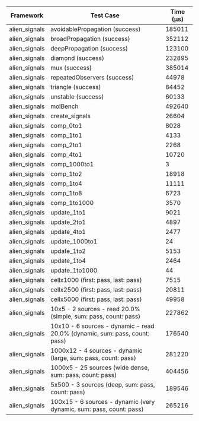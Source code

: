 | Framework | Test Case | Time (μs) |
| --- | --- | --- |
| alien_signals | avoidablePropagation (success) | 185011 |
| alien_signals | broadPropagation (success) | 352112 |
| alien_signals | deepPropagation (success) | 123100 |
| alien_signals | diamond (success) | 232895 |
| alien_signals | mux (success) | 385014 |
| alien_signals | repeatedObservers (success) | 44978 |
| alien_signals | triangle (success) | 84452 |
| alien_signals | unstable (success) | 60133 |
| alien_signals | molBench | 492640 |
| alien_signals | create_signals | 26604 |
| alien_signals | comp_0to1 | 8028 |
| alien_signals | comp_1to1 | 4133 |
| alien_signals | comp_2to1 | 2268 |
| alien_signals | comp_4to1 | 10720 |
| alien_signals | comp_1000to1 | 3 |
| alien_signals | comp_1to2 | 18918 |
| alien_signals | comp_1to4 | 11111 |
| alien_signals | comp_1to8 | 6723 |
| alien_signals | comp_1to1000 | 3570 |
| alien_signals | update_1to1 | 9021 |
| alien_signals | update_2to1 | 4897 |
| alien_signals | update_4to1 | 2477 |
| alien_signals | update_1000to1 | 24 |
| alien_signals | update_1to2 | 5153 |
| alien_signals | update_1to4 | 2464 |
| alien_signals | update_1to1000 | 44 |
| alien_signals | cellx1000 (first: pass, last: pass) | 7515 |
| alien_signals | cellx2500 (first: pass, last: pass) | 20811 |
| alien_signals | cellx5000 (first: pass, last: pass) | 49958 |
| alien_signals | 10x5 - 2 sources - read 20.0% (simple, sum: pass, count: pass) | 227862 |
| alien_signals | 10x10 - 6 sources - dynamic - read 20.0% (dynamic, sum: pass, count: pass) | 176540 |
| alien_signals | 1000x12 - 4 sources - dynamic (large, sum: pass, count: pass) | 281220 |
| alien_signals | 1000x5 - 25 sources (wide dense, sum: pass, count: pass) | 404456 |
| alien_signals | 5x500 - 3 sources (deep, sum: pass, count: pass) | 189546 |
| alien_signals | 100x15 - 6 sources - dynamic (very dynamic, sum: pass, count: pass) | 265216 |
